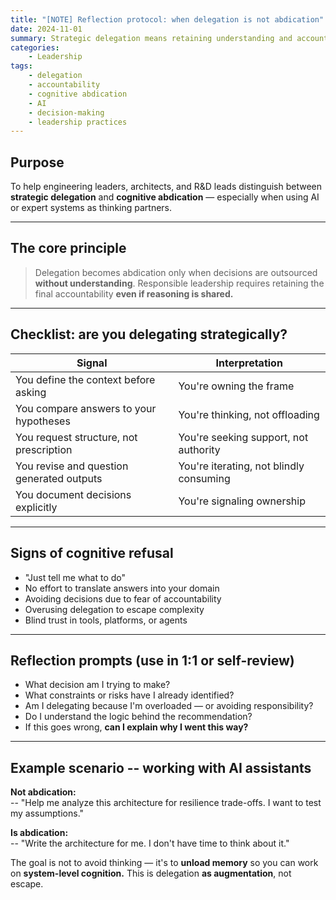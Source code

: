 ```yaml
---
title: "[NOTE] Reflection protocol: when delegation is not abdication"
date: 2024-11-01
summary: Strategic delegation means retaining understanding and accountability when using AI or expert input; abdication occurs when decisions are outsourced without comprehension.
categories:
    - Leadership
tags:
    - delegation
    - accountability
    - cognitive abdication
    - AI
    - decision-making
    - leadership practices
---
```


## Purpose

To help engineering leaders, architects, and R&D leads distinguish between **strategic delegation** and **cognitive abdication** — especially when using AI or expert systems as thinking partners.

---

## The core principle

> Delegation becomes abdication only when decisions are outsourced **without understanding**.
> Responsible leadership requires retaining the final accountability **even if reasoning is shared.**

---

## Checklist: are you delegating strategically?

| Signal                                    | Interpretation                                 |
|-------------------------------------------|------------------------------------------------|
| You define the context before asking      | You're owning the frame                     |
| You compare answers to your hypotheses    | You're thinking, not offloading             |
| You request structure, not prescription   | You're seeking support, not authority       |
| You revise and question generated outputs | You're iterating, not blindly consuming     |
| You document decisions explicitly         | You're signaling ownership                  |

---

## Signs of cognitive refusal

- "Just tell me what to do"
- No effort to translate answers into your domain
- Avoiding decisions due to fear of accountability
- Overusing delegation to escape complexity
- Blind trust in tools, platforms, or agents

---

## Reflection prompts (use in 1:1 or self-review)

- What decision am I trying to make?
- What constraints or risks have I already identified?
- Am I delegating because I'm overloaded — or avoiding responsibility?
- Do I understand the logic behind the recommendation?
- If this goes wrong, **can I explain why I went this way?**

---

## Example scenario -- working with AI assistants

**Not abdication:**  
-- "Help me analyze this architecture for resilience trade-offs. I want to test my assumptions."

**Is abdication:**  
-- "Write the architecture for me. I don't have time to think about it."

The goal is not to avoid thinking — it's to **unload memory** so you can work on **system-level cognition.**
This is delegation **as augmentation**, not escape.


